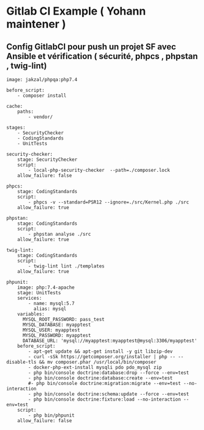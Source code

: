 Gitlab CI Example ( Yohann maintener )
===================

Config GitlabCI pour push un projet SF avec Ansible et vérification ( sécurité, phpcs , phpstan , twig-lint)
-------------------


    image: jakzal/phpqa:php7.4

    before_script:
        - composer install

    cache:
        paths:
            - vendor/

    stages:
        - SecurityChecker
        - CodingStandards
        - UnitTests

    security-checker:
        stage: SecurityChecker
        script:
            - local-php-security-checker  --path=./composer.lock
        allow_failure: false

    phpcs:
        stage: CodingStandards
        script:
            - phpcs -v --standard=PSR12 --ignore=./src/Kernel.php ./src
        allow_failure: true

    phpstan:
        stage: CodingStandards
        script:
            - phpstan analyse ./src
        allow_failure: true

    twig-lint:
        stage: CodingStandards
        script:
            - twig-lint lint ./templates
        allow_failure: true

    phpunit:
        image: php:7.4-apache
        stage: UnitTests
        services:
            - name: mysql:5.7
              alias: mysql
        variables:
          MYSQL_ROOT_PASSWORD: pass_test
          MYSQL_DATABASE: myapptest
          MYSQL_USER: myapptest
          MYSQL_PASSWORD: myapptest
          DATABASE_URL: 'mysql://myapptest:myapptest@mysql:3306/myapptest'
        before_script:
            - apt-get update && apt-get install -y git libzip-dev
            - curl -sSk https://getcomposer.org/installer | php -- --disable-tls && mv composer.phar /usr/local/bin/composer
            - docker-php-ext-install mysqli pdo pdo_mysql zip
            - php bin/console doctrine:database:drop --force --env=test
            - php bin/console doctrine:database:create --env=test
            #- php bin/console doctrine:migration:migrate --env=test --no-interaction
            - php bin/console doctrine:schema:update --force --env=test
            - php bin/console doctrine:fixture:load --no-interaction --env=test
        script:
            - php bin/phpunit
        allow_failure: false

